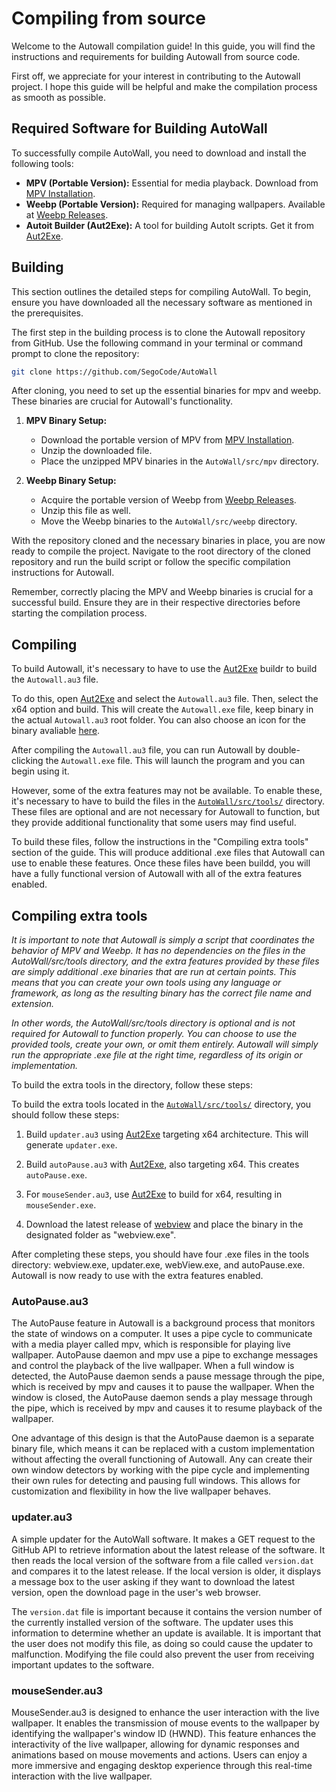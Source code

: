 
# Compiling from source

Welcome to the Autowall compilation guide! In this guide, you will find the instructions and requirements for building Autowall from source code.

First off, we appreciate for your interest in contributing to the Autowall project. I hope this guide will be helpful and make the compilation process as smooth as possible.

## Required Software for Building AutoWall

To successfully compile AutoWall, you need to download and install the following tools:
- **MPV (Portable Version):** Essential for media playback. Download from [MPV Installation](https://mpv.io/installation/).
- **Weebp (Portable Version):** Required for managing wallpapers. Available at [Weebp Releases](https://github.com/Francesco149/weebp/releases).
- **Autoit Builder (Aut2Exe):** A tool for building AutoIt scripts. Get it from [Aut2Exe](https://www.autoitscript.com/autoit3/docs/intro/buildr.htm).

## Building

This section outlines the detailed steps for compiling AutoWall. To begin, ensure you have downloaded all the necessary software as mentioned in the prerequisites.

The first step in the building process is to clone the Autowall repository from GitHub. Use the following command in your terminal or command prompt to clone the repository:

```bash
git clone https://github.com/SegoCode/AutoWall
```

After cloning, you need to set up the essential binaries for mpv and weebp. These binaries are crucial for Autowall's functionality.

1. **MPV Binary Setup:**
   - Download the portable version of MPV from [MPV Installation](https://mpv.io/installation/).
   - Unzip the downloaded file.
   - Place the unzipped MPV binaries in the `AutoWall/src/mpv` directory.

2. **Weebp Binary Setup:**
   - Acquire the portable version of Weebp from [Weebp Releases](https://github.com/Francesco149/weebp/releases).
   - Unzip this file as well.
   - Move the Weebp binaries to the `AutoWall/src/weebp` directory.

With the repository cloned and the necessary binaries in place, you are now ready to compile the project. Navigate to the root directory of the cloned repository and run the build script or follow the specific compilation instructions for Autowall.

Remember, correctly placing the MPV and Weebp binaries is crucial for a successful build. Ensure they are in their respective directories before starting the compilation process.

## Compiling

To build Autowall, it's necessary to have to use the [Aut2Exe](https://www.autoitscript.com/autoit3/docs/intro/buildr.htm) buildr to build the ``Autowall.au3`` file.

To do this, open [Aut2Exe](https://www.autoitscript.com/autoit3/docs/intro/buildr.htm) and select the ``Autowall.au3`` file. Then, select the x64 option and build. This will create the ``Autowall.exe`` file, keep binary in the actual ``Autowall.au3`` root folder. You can also choose an icon for the binary  avaliable [here](https://github.com/SegoCode/AutoWall/tree/master/media). 

After compiling the ``Autowall.au3`` file, you can run Autowall by double-clicking the ``Autowall.exe`` file. This will launch the program and you can begin using it.

However, some of the extra features may not be available. To enable these, it's necessary to have to build the files in the [``AutoWall/src/tools/``](https://github.com/SegoCode/AutoWall/tree/master/src/tools) directory. These files are optional and are not necessary for Autowall to function, but they provide additional functionality that some users may find useful.

To build these files, follow the instructions in the "Compiling extra tools" section of the guide. This will produce additional .exe files that Autowall can use to enable these features. Once these files have been buildd, you will have a fully functional version of Autowall with all of the extra features enabled.

## Compiling extra tools
*It is important to note that Autowall is simply a script that coordinates the behavior of MPV and Weebp. It has no dependencies on the files in the AutoWall/src/tools directory, and the extra features provided by these files are simply additional .exe binaries that are run at certain points. This means that you can create your own tools using any language or framework, as long as the resulting binary has the correct file name and extension.*

*In other words, the AutoWall/src/tools directory is optional and is not required for Autowall to function properly. You can choose to use the provided tools, create your own, or omit them entirely. Autowall will simply run the appropriate .exe file at the right time, regardless of its origin or implementation.*

To build the extra tools in the  directory, follow these steps:

To build the extra tools located in the [``AutoWall/src/tools/``](https://github.com/SegoCode/AutoWall/tree/master/src/tools) directory, you should follow these steps:

1. Build `updater.au3` using [Aut2Exe](https://www.autoitscript.com/autoit3/docs/intro/buildr.htm) targeting x64 architecture. This will generate `updater.exe`.

2. Build `autoPause.au3` with [Aut2Exe](https://www.autoitscript.com/autoit3/docs/intro/buildr.htm), also targeting x64. This creates `autoPause.exe`.

3. For `mouseSender.au3`, use [Aut2Exe](https://www.autoitscript.com/autoit3/docs/intro/buildr.htm) to build for x64, resulting in `mouseSender.exe`.

4. Download the latest release of [webview](https://github.com/SegoCode/LiteWebview) and place the binary in the designated folder as "webview.exe".


After completing these steps, you should have four .exe files in the tools directory: webview.exe, updater.exe, webView.exe, and autoPause.exe. Autowall is now ready to use with the extra features enabled.

### AutoPause.au3
The AutoPause feature in Autowall is a background process that monitors the state of windows on a computer. It uses a pipe cycle to communicate with a media player called mpv, which is responsible for playing live wallpaper. AutoPause daemon and mpv use a pipe to exchange messages and control the playback of the live wallpaper. When a full window is detected, the AutoPause daemon sends a pause message through the pipe, which is received by mpv and causes it to pause the wallpaper. When the window is closed, the AutoPause daemon sends a play message through the pipe, which is received by mpv and causes it to resume playback of the wallpaper.

One advantage of this design is that the AutoPause daemon is a separate binary file, which means it can be replaced with a custom implementation without affecting the overall functioning of Autowall. Any can create their own window detectors by working with the pipe cycle and implementing their own rules for detecting and pausing full windows. This allows for customization and flexibility in how the live wallpaper behaves.

### updater.au3
A simple updater for the AutoWall software. It makes a GET request to the GitHub API to retrieve information about the latest release of the software. It then reads the local version of the software from a file called ``version.dat`` and compares it to the latest release. If the local version is older, it displays a message box to the user asking if they want to download the latest version, open the download page in the user's web browser.

The ``version.dat`` file is important because it contains the version number of the currently installed version of the software. The updater uses this information to determine whether an update is available. It is important that the user does not modify this file, as doing so could cause the updater to malfunction. Modifying the file could also prevent the user from receiving important updates to the software.


### mouseSender.au3
MouseSender.au3 is designed to enhance the user interaction with the live wallpaper. It enables the transmission of mouse events to the wallpaper by identifying the wallpaper's window ID (HWND). This feature enhances the interactivity of the live wallpaper, allowing for dynamic responses and animations based on mouse movements and actions. Users can enjoy a more immersive and engaging desktop experience through this real-time interaction with the live wallpaper.